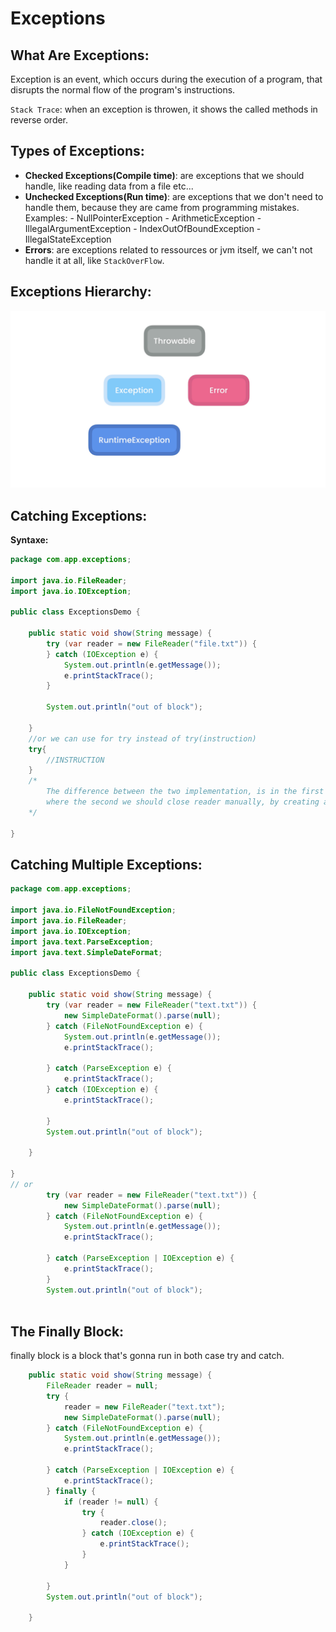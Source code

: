 # Exceptions

## What Are Exceptions:
Exception is an event, which occurs during the execution of a program, that disrupts the normal flow of the program's instructions.


`Stack Trace`: when an exception is throwen, it shows the called methods in reverse order.

## Types of Exceptions:
- **Checked Exceptions(Compile time)**: are exceptions that we should handle, like reading data from a file etc...
- **Unchecked Exceptions(Run time)**: are exceptions that we don't need to handle them, because they are came from programming mistakes.
    Examples: 
        - NullPointerException
        - ArithmeticException
        - IllegalArgumentException
        - IndexOutOfBoundException
        - IllegalStateException
- **Errors**: are exceptions related to ressources or jvm itself, we can't not handle it at all, like `StackOverFlow`.
  
## Exceptions Hierarchy:

![image_3](../assets/3.png)

## Catching Exceptions:

**Syntaxe:**
```java
package com.app.exceptions;

import java.io.FileReader;
import java.io.IOException;

public class ExceptionsDemo {

    public static void show(String message) {
        try (var reader = new FileReader("file.txt")) {
        } catch (IOException e) {
            System.out.println(e.getMessage());
            e.printStackTrace();
        }

        System.out.println("out of block");

    }
    //or we can use for try instead of try(instruction)
    try{
        //INSTRUCTION
    }
    /*
        The difference between the two implementation, is in the first reader object is gonna automatically closed after finishing the block.
        where the second we should close reader manually, by creating a null object, and affect it inside try, closing it using finally clausure 
    */

}
```

## Catching Multiple Exceptions: 

```java
package com.app.exceptions;

import java.io.FileNotFoundException;
import java.io.FileReader;
import java.io.IOException;
import java.text.ParseException;
import java.text.SimpleDateFormat;

public class ExceptionsDemo {

    public static void show(String message) {
        try (var reader = new FileReader("text.txt")) {
            new SimpleDateFormat().parse(null);
        } catch (FileNotFoundException e) {
            System.out.println(e.getMessage());
            e.printStackTrace();

        } catch (ParseException e) {
            e.printStackTrace();
        } catch (IOException e) {
            e.printStackTrace();

        }
        System.out.println("out of block");

    }

} 
// or
        try (var reader = new FileReader("text.txt")) {
            new SimpleDateFormat().parse(null);
        } catch (FileNotFoundException e) {
            System.out.println(e.getMessage());
            e.printStackTrace();

        } catch (ParseException | IOException e) {
            e.printStackTrace();
        }
        System.out.println("out of block");
    
```

## The Finally Block: 
finally block is a block that's gonna run in both case try and catch.

```java
    public static void show(String message) {
        FileReader reader = null;
        try {
            reader = new FileReader("text.txt");
            new SimpleDateFormat().parse(null);
        } catch (FileNotFoundException e) {
            System.out.println(e.getMessage());
            e.printStackTrace();

        } catch (ParseException | IOException e) {
            e.printStackTrace();
        } finally {
            if (reader != null) {
                try {
                    reader.close();
                } catch (IOException e) {
                    e.printStackTrace();
                }
            }

        }
        System.out.println("out of block");

    }
```




    



